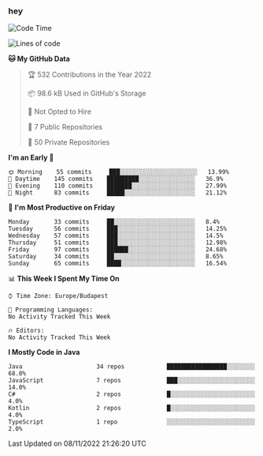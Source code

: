 ### hey

<!--START_SECTION:waka-->
![Code Time](http://img.shields.io/badge/Code%20Time-801%20hrs%2035%20mins-blue)

![Lines of code](https://img.shields.io/badge/From%20Hello%20World%20I%27ve%20Written-481%20Thousand%20lines%20of%20code-blue)

**🐱 My GitHub Data** 

> 🏆 532 Contributions in the Year 2022
 > 
> 📦 98.6 kB Used in GitHub's Storage 
 > 
> 🚫 Not Opted to Hire
 > 
> 📜 7 Public Repositories 
 > 
> 🔑 50 Private Repositories  
 > 
**I'm an Early 🐤** 

```text
🌞 Morning    55 commits     ███░░░░░░░░░░░░░░░░░░░░░░   13.99% 
🌆 Daytime    145 commits    █████████░░░░░░░░░░░░░░░░   36.9% 
🌃 Evening    110 commits    ███████░░░░░░░░░░░░░░░░░░   27.99% 
🌙 Night      83 commits     █████░░░░░░░░░░░░░░░░░░░░   21.12%

```
📅 **I'm Most Productive on Friday** 

```text
Monday       33 commits     ██░░░░░░░░░░░░░░░░░░░░░░░   8.4% 
Tuesday      56 commits     ███░░░░░░░░░░░░░░░░░░░░░░   14.25% 
Wednesday    57 commits     ███░░░░░░░░░░░░░░░░░░░░░░   14.5% 
Thursday     51 commits     ███░░░░░░░░░░░░░░░░░░░░░░   12.98% 
Friday       97 commits     ██████░░░░░░░░░░░░░░░░░░░   24.68% 
Saturday     34 commits     ██░░░░░░░░░░░░░░░░░░░░░░░   8.65% 
Sunday       65 commits     ████░░░░░░░░░░░░░░░░░░░░░   16.54%

```


📊 **This Week I Spent My Time On** 

```text
⌚︎ Time Zone: Europe/Budapest

💬 Programming Languages: 
No Activity Tracked This Week

🔥 Editors: 
No Activity Tracked This Week

```

**I Mostly Code in Java** 

```text
Java                     34 repos            █████████████████░░░░░░░░   68.0% 
JavaScript               7 repos             ███░░░░░░░░░░░░░░░░░░░░░░   14.0% 
C#                       2 repos             █░░░░░░░░░░░░░░░░░░░░░░░░   4.0% 
Kotlin                   2 repos             █░░░░░░░░░░░░░░░░░░░░░░░░   4.0% 
TypeScript               1 repo              ░░░░░░░░░░░░░░░░░░░░░░░░░   2.0%

```



 Last Updated on 08/11/2022 21:26:20 UTC
<!--END_SECTION:waka-->
